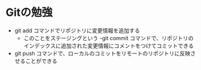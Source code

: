 # Gitの勉強
- git add コマンドでリポジトリに変更情報を追加する
	- このことをステージングという
-git commit コマンドで、リポジトリのインデックスに追加された変更情報にコメントをつけてコミットできる
- git push コマンドで、ローカルのコミットをリモートのリポジトリに反映させることができる
